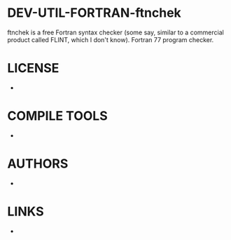 DEV-UTIL-FORTRAN-ftnchek
=====================

ftnchek is a free Fortran syntax checker (some say, similar to a commercial product called FLINT, which I don't know).
Fortran 77 program checker. 

LICENSE
===============
* 

COMPILE TOOLS
===============
* 
 
AUTHORS
===============
* 

LINKS
===============
* 

